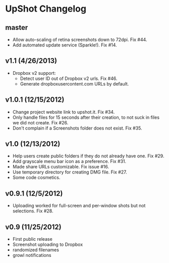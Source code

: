 UpShot Changelog
================

master
------
* Allow auto-scaling of retina screenshots down to 72dpi. Fix #44.
* Add automated update service (Sparkle!). Fix #14.

v1.1 (4/26/2013)
----------------
* Dropbox v2 support:
  * Detect user ID out of Dropbox v2 urls. Fix #46.
  * Generate dropboxusercontent.com URLs by default.

v1.0.1 (12/15/2012)
-------------------
* Change project website link to upshot.it. Fix #34.
* Only handle files for 15 seconds after their creation, to not suck in files we did not create. Fix #26.
* Don't complain if a Screenshots folder does not exist. Fix #35.

v1.0 (12/13/2012)
-------------------
* Help users create public folders if they do not already have one. Fix #29.
* Add grayscale menu bar icon as a preference. Fix #31.
* Made share URLs customizable. Fix issue #16.
* Use temporary directory for creating DMG file. Fix #27.
* Some code cosmetics.

v0.9.1 (12/5/2012)
------------------
* Uploading worked for full-screen and per-window shots but not selections. Fix #28.

v0.9 (11/25/2012)
-----------------
* First public release
* Screenshot uploading to Dropbox
* randomized filenames
* growl notifications

